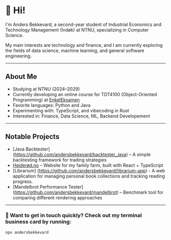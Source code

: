 # 👋 Hi!

I'm Anders Bekkevard, a second-year student of Industrial Economics and Technology Management (Indøk) at NTNU, specializing in Computer Science.  

My main interests are technology and finance, and I am currently exploring the fields of data science, machine learning, and general software engineering.

---

##  About Me

- Studying at NTNU (2024–2029)
- Currently developing an online course for TDT4100 (Object-Oriented Programming) at [EnkelEksamen](https://enkeleksamen.no)
- Favorite languages: Python and Java 
- Experimenting with: TypeScript, and vibecoding in Rust
- Interested in: Finance, Data Science, ML, Backend Developement

---

## Notable Projects

- [Java Backtester] (https://github.com/andersbekkevard/backtester_java) – A simple backtesting framework for trading strategies  
- [Heiderød.no](https://heiderod.no) – Website for my family farm, built with React + TypeScript
- [Librarium] (https://github.com/andersbekkevard/librarium-app) - A web application for managing personal book collections and tracking reading progress.
- [Mandelbrot Performance Tester] (https://github.com/andersbekkevard/mandelbrot) – Benchmark tool for comparing different rendering approaches

---

### 🪪 Want to get in touch quickly? Check out my terminal business card by running:

```bash
npx andersbekkevard
```
